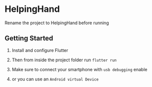 # HelpingHand

Rename the project to HelpingHand before running

## Getting Started

1. Install and configure Flutter

2. Then from inside the project folder run `flutter run`

3. Make sure to connect your smartphone with `usb debugging` enable

4. or you can use an `Android virtual Device`
